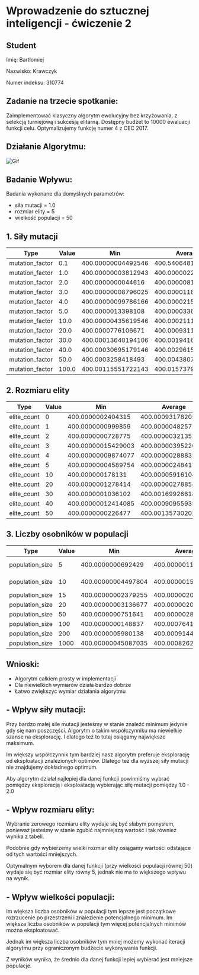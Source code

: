 # Wprowadzenie do sztucznej inteligencji - ćwiczenie 2

## Student

Imię: Bartłomiej

Nazwisko: Krawczyk

Numer indeksu: 310774

## Zadanie na trzecie spotkanie:

Zaimplementować klasyczny algorytm ewolucyjny bez krzyżowania, z selekcją turniejową i sukcesją elitarną. Dostępny budżet to 10000 ewaluacji funkcji celu. Optymalizujemy funkcję numer 4 z CEC 2017.

## Działanie Algorytmu:

![Gif](./animation.gif)

## Badanie Wpływu:

Badania wykonane dla domyślnych parametrów:
- siła mutacji = 1.0
- rozmiar elity = 5
- wielkość populacji = 50

## 1. Siły mutacji


Type            | Value | Min                | Average            | Std                    | Max
----------------|-------|--------------------|--------------------|------------------------|-------------------
mutation_factor | 0.1   | 400.00000004492546 | 400.5406481661391  | 0.854308724167775      | 403.2307143256784
mutation_factor | 1.0   | 400.00000003812943 | 400.00000225744736 | 2.1014582506487206e-06 | 400.00000744803475
mutation_factor | 2.0   | 400.0000000044616  | 400.00000810964883 | 1.0631792806760805e-05 | 400.00005227399447
mutation_factor | 3.0   | 400.00000008796025 | 400.0000118467875  | 1.0784572960930645e-05 | 400.00003540824616
mutation_factor | 4.0   | 400.00000099786166 | 400.0000215355624  | 2.19984540393364e-05   | 400.00007377099524
mutation_factor | 5.0   | 400.0000013398108  | 400.0000336794064  | 3.582937259524924e-05  | 400.000139368603
mutation_factor | 10.0  | 400.00000435619546 | 400.00021113418234 | 0.00017972166447058607 | 400.00064501196397
mutation_factor | 20.0  | 400.0000776106671  | 400.0009311557691  | 0.0007044010107806523  | 400.00248920395796
mutation_factor | 30.0  | 400.00013640194106 | 400.00194165250724 | 0.0020606623241182765  | 400.01009225341835
mutation_factor | 40.0  | 400.00030695179146 | 400.0029615578364  | 0.0024981516338288923  | 400.0104253469711
mutation_factor | 50.0  | 400.0003258418493  | 400.00438075539245 | 0.003637061791620829   | 400.01297088896195
mutation_factor | 100.0 | 400.00115551722143 | 400.0157379634939  | 0.009687836379298195   | 400.04061264552513

## 2. Rozmiaru elity

Type        | Value | Min                | Average            | Std                    | Max
------------|-------|--------------------|--------------------|------------------------|-------------------
elite_count | 0     | 400.0000002404315  | 400.00093178205753 | 0.003459150107409316   | 400.0170985701036
elite_count | 1     | 400.0000000999859  | 400.0000048257121  | 4.917104673869166e-06  | 400.00002291680187
elite_count | 2     | 400.0000000728775  | 400.0000032135157  | 3.7006686319222794e-06 | 400.0000141858302
elite_count | 3     | 400.00000015429003 | 400.00000395220286 | 3.1951658740399884e-06 | 400.0000117888886
elite_count | 4     | 400.00000009874077 | 400.0000028883181  | 2.7867237101743585e-06 | 400.0000105361532
elite_count | 5     | 400.00000004589754 | 400.0000024841704  | 2.160633403650698e-06  | 400.00000765794147
elite_count | 10    | 400.000000178131   | 400.00005916104215 | 0.00028577282041542673 | 400.00143084002184
elite_count | 20    | 400.0000001278414  | 400.0000027885444  | 3.4403721044816832e-06 | 400.0000123899245
elite_count | 30    | 400.0000001036102  | 400.00169926618713 | 0.004678001648317394   | 400.0178281879155
elite_count | 40    | 400.00000012414085 | 400.00090955935565 | 0.0031891456497810462  | 400.01328428961796
elite_count | 50    | 400.0000000226477  | 400.00135730202703 | 0.0045081963993773445  | 400.0206889725324

## 3. Liczby osobników w populacji

Type            | Value | Min                | Average            | Std                    | Max
----------------|-------|--------------------|--------------------|------------------------|-------------------
population_size | 5     | 400.0000000692429  | 400.000001100487   | 1.1787788987110282e-06 | 400.0000042188017
population_size | 10    | 400.00000004497804 | 400.0000015001062  | 1.5493200720349807e-06 | 400.0000069554199
population_size | 15    | 400.00000002379255 | 400.0000020135678  | 3.139242133938153e-06  | 400.00001306949173
population_size | 20    | 400.00000003136677 | 400.00000200151436 | 2.426285427870583e-06  | 400.0000104482362
population_size | 50    | 400.0000000751641  | 400.00000285018206 | 3.298924154146688e-06  | 400.0000165153286
population_size | 100   | 400.0000000148837  | 400.00076417911606 | 0.003435714897103905   | 400.01715866018526
population_size | 200   | 400.0000005980138  | 400.0009144067704  | 0.004534426594121134   | 400.0226796299264
population_size | 1000  | 400.00000045087035 | 400.00082624512567 | 0.0023627848837601867  | 400.0112773201329

## Wnioski:

- Algorytm całkiem prosty w implementacji
- Dla niewielkich wymiarów działa bardzo dobrze
- Łatwo zwiększyć wymiar działania algorytmu

## - Wpływ siły mutacji:

Przy bardzo małej sile mutacji jesteśmy w stanie znaleźć minimum jedynie gdy się nam poszczęści. Algorytm o takim
współczynniku ma niewielkie szanse na eksplorację. I dlatego też to tutaj osiągamy największe maksimum.

Im większy współczynnik tym bardziej nasz algorytm preferuje eksplorację od eksploatacji znalezionych optimów.
Dlatego też dla wyższej siły mutacji nie znajdujemy dokładnego optimum.

Aby algorytm działał najlepiej dla danej funkcji powinniśmy wybrać pomiędzy eksploracją i eksploatacją wybierając siłę mutacji pomiędzy 1.0 - 2.0

## - Wpływ rozmiaru elity:

Wybranie zerowego rozmiaru elity wydaje się być słabym pomysłem, ponieważ jesteśmy w stanie zgubić najmniejszą wartość i tak również wynika z tabeli.

Podobnie gdy wybierzemy wielki rozmiar elity osiągamy wartości odstające od tych wartości mniejszych.

Optymalnym wyborem dla danej funkcji (przy wielkości populacji równej 50) wydaje się być rozmiar elity równy 5, jednak nie ma to większego wpływu na wynik.


## - Wpływ wielkości populacji:

Im większa liczba osobników w populacji tym lepsze jest początkowe rozrzucenie po przestrzeni i znalezienie potencjalnego minimum.
Im większa liczba osobników w populacji tym więcej potencjalnych minimów można eksploatować.

Jednak im większa liczba osobników tym mniej możemy wykonać iteracji algorytmu przy ograniczonym budżecie wykonywania funkcji.

Z wyników wynika, że średnio dla danej funkcji lepiej wybierać jest mniejsze populacje.




